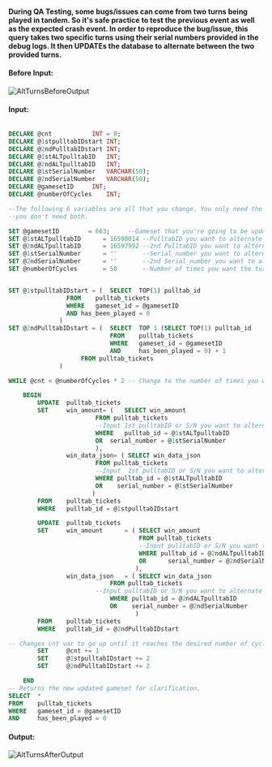 #### During QA Testing, some bugs/issues can come from two turns being played in tandem. So it's safe practice to test the previous event as well as the expected crash event. In order to reproduce the bug/issue, this query takes two specific turns using their serial numbers provided in the debug logs. It then UPDATEs the database to alternate between the two provided turns. 

#### Before Input:

![AltTurnsBeforeOutput](https://github.com/user-attachments/assets/98538d5b-642e-4dc2-ae39-1c394f11b602)

#### Input:

```sql

DECLARE @cnt		   INT = 0;
DECLARE @1stpulltabIDstart INT;
DECLARE @2ndPulltabIDstart INT;
DECLARE @1stALTpulltabID   INT;
DECLARE @2ndALTpulltabID   INT;
DECLARE @1stSerialNumber   VARCHAR(50);
DECLARE @2ndSerialNumber   VARCHAR(50);
DECLARE @gamesetID	   INT;
DECLARE @numberOfCycles	   INT;

--The following 6 variables are all that you change. You only need the pulltabID's or the S/N's but
--you don't need both. 

SET @gamesetID		  = 663;     --Gameset that you're going to be updating
SET @1stALTpulltabID	  = 16598014 --PulltabID you want to alternate
SET @2ndALTpulltabID	  = 16597992 --2nd PulltabID you want to alternate
SET @1stSerialNumber      = ''	     --Serial_number you want to alternate	
SET @2ndSerialNumber      = ''	     --2nd Serial_number you want to alternate	
SET @numberOfCycles       = 50	     --Number of times you want the turns to be repeated


SET @1stpulltabIDstart = (	SELECT	TOP(1) pulltab_id
				FROM	pulltab_tickets
				WHERE	gameset_id = @gamesetID
				AND	has_been_played = 0
			  )
SET @2ndPulltabIDstart = (	SELECT	TOP 1 (SELECT TOP(1) pulltab_id
			      			FROM	pulltab_tickets
					        WHERE	gameset_id = @gamesetID
					        AND		has_been_played = 0) + 1
			        FROM pulltab_tickets
			  )

WHILE @cnt < @numberOfCycles * 2 -- Change to the number of times you want turns to be repeated.   

	BEGIN	
		UPDATE	pulltab_tickets
		SET		win_amount= (	SELECT win_amount
						FROM pulltab_tickets
						--Input 1st pulltabID or S/N you want to alternate
						WHERE	pulltab_id = @1stALTpulltabID
						OR	serial_number = @1stSerialNumber
					    ),
				win_data_json= ( SELECT win_data_json
						FROM pulltab_tickets
						--Input  1st pulltabID or S/N you want to alternate
						WHERE pulltab_id = @1stALTpulltabID
						OR    serial_number = @1stSerialNumber
					   )
		FROM	pulltab_tickets
		WHERE	pulltab_id = @1stpulltabIDstart

		UPDATE	pulltab_tickets
		SET		win_amount		= (	SELECT win_amount
									FROM pulltab_tickets
									--Input pulltabID or S/N you want to alternate
									WHERE pulltab_id = @2ndALTpulltabID
									OR		serial_number = @2ndSerialNumber
								   ),
				win_data_json	= ( SELECT win_data_json
						    FROM pulltab_tickets
						--Input pulltabID or S/N you want to alternate
						    WHERE pulltab_id = @2ndALTpulltabID
						    OR    serial_number = @2ndSerialNumber
								   )
		FROM	pulltab_tickets
		WHERE	pulltab_id = @2ndPulltabIDstart

-- Changes cnt var to go up until it reaches the desired number of cycles. Changes pulltab var to update the next correct pulltab_id.
		SET		@cnt += 1
		SET		@1stpulltabIDstart += 2
		SET		@2ndPulltabIDstart += 2

	END
-- Returns the new updated gameset for clarification.
SELECT	*
FROM	pulltab_tickets 
WHERE	gameset_id = @gamesetID
AND		has_been_played = 0
```
#### Output:
![AltTurnsAfterOutput](https://github.com/user-attachments/assets/91bcd9ac-5b1c-4154-9e06-c6caf193afa3)

